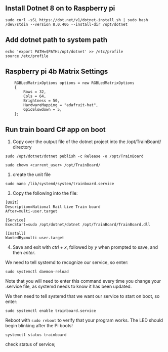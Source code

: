 ## Install Dotnet 8 on to Raspberry pi 

```
sudo curl -sSL https://dot.net/v1/dotnet-install.sh | sudo bash /dev/stdin --version 8.0.406 --install-dir /opt/dotnet
```

## Add dotnet path to system path

```
echo 'export PATH=$PATH:/opt/dotnet' >> /etc/profile
source /etc/profile
```

## Raspberry pi 4b Matrix Settings

```
    RGBLedMatrixOptions options = new RGBLedMatrixOptions
    {
        Rows = 32,
        Cols = 64,
        Brightness = 50,
        HardwareMapping = "adafruit-hat",
        GpioSlowdown = 5,
    };
```

## Run train board C# app on boot
1) Copy over the output file of the dotnet project into the /opt/TrainBoard/ directory

```
sudo /opt/dotnet/dotnet publish -c Release -o /opt/TrainBoard
```

```
sudo chown <current_user> /opt/TrainBoard/
```

1) create the unit file
```
sudo nano /lib/systemd/system/trainboard.service
```
3) Copy the following into the file:
```
[Unit]
Description=National Rail Live Train board
After=multi-user.target

[Service]
ExecStart=sudo /opt/dotnet/dotnet /opt/TrainBoard/TrainBoard.dll

[Install]
WantedBy=multi-user.target

```

4) Save and exit with _ctrl_ + _x_, followed by _y_ when prompted to save, and then _enter_.

We need to tell systemd to recognize our service, so enter:

```
sudo systemctl daemon-reload
```

Note that you will need to enter this command every time you change your .service file, as systemd needs to know it has been updated.

We then need to tell systemd that we want our service to start on boot, so enter:

```
sudo systemctl enable trainboard.service
```

Reboot with `sudo reboot` to verify that your program works. The LED should begin blinking after the Pi boots!

```
systemctl status trainboard
```
check status of service;
